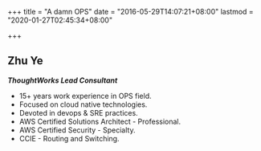 +++
title = "A damn OPS"
date = "2016-05-29T14:07:21+08:00"
lastmod = "2020-01-27T02:45:34+08:00"

+++

## Zhu Ye

***ThoughtWorks Lead Consultant***

- 15+ years work experience in OPS field.
- Focused on cloud native technologies.
- Devoted in devops & SRE practices.
- AWS Certified Solutions Architect - Professional.
- AWS Certified Security - Specialty.
- CCIE - Routing and Switching.
